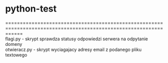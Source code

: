 # python-test<br />
==================================================================================================================<br />
flagi.py - skrypt sprawdza statusy odpowiedzi serwera na odpytanie domeny<br />
otwieracz.py - skrypt wyciagajacy adresy email z podanego pliku textowego<br />
